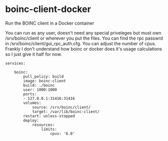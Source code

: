 # boinc-client-docker

Run the BOINC client in a Docker container

You can run as any user, doesn't need any special priveleges but must own /srv/boinc/client or wherever you put the files.
You can find the rpc passwrd in /srv/boinc/client/gui_rpc_auth.cfg.
You can adjust the number of cpus. Frankly I don't understand how boinc or docker does it's usage calculations so I just give it half for now.

    services:

        boinc:
            pull_policy: build
            image: boinc-client
            build: ./boinc
            user: 1000:1000
            ports:
            - 127.0.0.1:31416:31416
            volumes:
                source: /srv/boinc/client/
                target: /var/lib/boinc-client/
            restart: unless-stopped
            deploy:
                resources:
                    limits:
                        cpus: '6.0'
